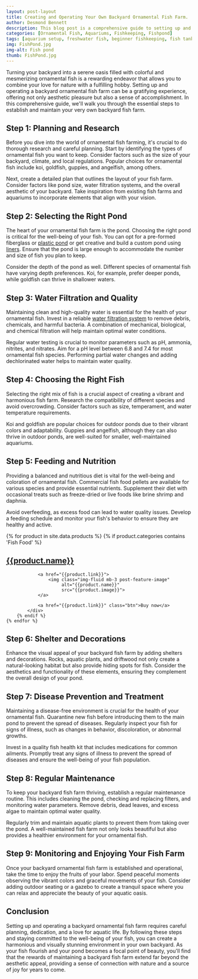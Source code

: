 ```yaml
---
layout: post-layout
title: Creating and Operating Your Own Backyard Ornamental Fish Farm.
author: Desmond Bennett
description: This blog post is a comprehensive guide to setting up and operating an ornamental (pet) fish farm in your backyard. Enjoy!
categories: [Ornamental Fish, Aquariums, Fishkeeping, Fishpond]
tags: [aquarium setup, freshwater fish, beginner fishkeeping, fish tank guide]
img: FishPond.jpg
img-alt: Fish pond
thumb: FishPond.jpg
---
```


Turning your backyard into a serene oasis filled with colorful and mesmerizing 
ornamental fish is a rewarding endeavor that allows you to combine your love 
for nature with a fulfilling hobby. Setting up and operating a backyard 
ornamental fish farm can be a gratifying experience, offering not only 
aesthetic pleasure but also a sense of accomplishment. In this comprehensive 
guide, we'll walk you through the essential steps to establish and maintain your 
very own backyard fish farm.

<!--more-->

## Step 1: Planning and Research

Before you dive into the world of ornamental fish farming, it's crucial to 
do thorough research and careful planning. Start by identifying the types 
of ornamental fish you want to keep. Consider factors such as the size of 
your backyard, climate, and local regulations. Popular choices for ornamental 
fish include koi, goldfish, guppies, and angelfish, among others.

Next, create a detailed plan that outlines the layout of your fish farm. 
Consider factors like pond size, water filtration systems, and the overall 
aesthetic of your backyard. Take inspiration from existing fish farms and 
aquariums to incorporate elements that align with your vision.


## Step 2: Selecting the Right Pond

The heart of your ornamental fish farm is the pond. Choosing the right pond is 
critical for the well-being of your fish. You can opt for a pre-formed 
fiberglass or <a href="https://amzn.to/3FXGmlZ" target="_blank">plastic pond</a> 
or get creative and build a custom pond using 
<a href="https://s.click.aliexpress.com/e/_EGPTV9f" target="_blank">liners</a>. 
Ensure that the pond is large enough to accommodate the number and size of fish 
you plan to keep.

Consider the depth of the pond as well. Different species of ornamental fish 
have varying depth preferences. Koi, for example, prefer deeper ponds, while 
goldfish can thrive in shallower waters.

## Step 3: Water Filtration and Quality

Maintaining clean and high-quality water is essential for the health of your 
ornamental fish. Invest in a reliable 
<a href="https://s.click.aliexpress.com/e/_EG1iOS9" target="_blank">water filtration system</a> 
to remove debris, chemicals, and harmful bacteria. A combination of mechanical, 
biological, and chemical filtration will help maintain optimal water conditions.

Regular water testing is crucial to monitor parameters such as pH, ammonia, 
nitrites, and nitrates. Aim for a pH level between 6.8 and 7.4 for most 
ornamental fish species. Performing partial water changes and adding dechlorinated 
water helps to maintain water quality.


## Step 4: Choosing the Right Fish

Selecting the right mix of fish is a crucial aspect of creating a vibrant and 
harmonious fish farm. Research the compatibility of different species and avoid 
overcrowding. Consider factors such as size, temperament, and water temperature 
requirements.

Koi and goldfish are popular choices for outdoor ponds due to their vibrant 
colors and adaptability. Guppies and angelfish, although they can also thrive 
in outdoor ponds, are well-suited for smaller, well-maintained aquariums.

## Step 5: Feeding and Nutrition

Providing a balanced and nutritious diet is vital for the well-being and 
coloration of ornamental fish. Commercial fish food pellets are available 
for various species and provide essential nutrients. Supplement their diet 
with occasional treats such as freeze-dried or live foods like brine shrimp 
and daphnia.

Avoid overfeeding, as excess food can lead to water quality issues. 
Develop a feeding schedule and monitor your fish's behavior to ensure they are 
healthy and active.

<div class="products">
    {% for product in site.data.products %}    
        {% if product.categories contains 'Fish Food' %}
            <div class="centred">
                <h2 class="title">
                    <a href="{{product.link}}">{{product.name}}</a>
                </h2>

                <a href="{{product.link}}">
                    <img class="img-fluid mb-3 post-feature-image" 
                         alt="{{product.name}}"
                         src="{{product.image}}">
                </a>

                <a href="{{product.link}}" class="btn">Buy now</a>
            </div>
        {% endif %}    
    {% endfor %}                
</div>

## Step 6: Shelter and Decorations

Enhance the visual appeal of your backyard fish farm by adding shelters and 
decorations. Rocks, aquatic plants, and driftwood not only create a 
natural-looking habitat but also provide hiding spots for fish. Consider the 
aesthetics and functionality of these elements, ensuring they complement the 
overall design of your pond.

## Step 7: Disease Prevention and Treatment

Maintaining a disease-free environment is crucial for the health of your 
ornamental fish. Quarantine new fish before introducing them to the main pond 
to prevent the spread of diseases. Regularly inspect your fish for signs of 
illness, such as changes in behavior, discoloration, or abnormal growths.

Invest in a quality fish health kit that includes medications for common ailments. 
Promptly treat any signs of illness to prevent the spread of diseases and ensure 
the well-being of your fish population.


## Step 8: Regular Maintenance

To keep your backyard fish farm thriving, establish a regular maintenance 
routine. This includes cleaning the pond, checking and replacing filters, and 
monitoring water parameters. Remove debris, dead leaves, and excess algae to 
maintain optimal water quality.

Regularly trim and maintain aquatic plants to prevent them from taking over 
the pond. A well-maintained fish farm not only looks beautiful but also provides 
a healthier environment for your ornamental fish.

## Step 9: Monitoring and Enjoying Your Fish Farm

Once your backyard ornamental fish farm is established and operational, 
take the time to enjoy the fruits of your labor. Spend peaceful moments 
observing the vibrant colors and graceful movements of your fish. Consider 
adding outdoor seating or a gazebo to create a tranquil space where you can 
relax and appreciate the beauty of your aquatic oasis.


## Conclusion

Setting up and operating a backyard ornamental fish farm requires careful 
planning, dedication, and a love for aquatic life. By following these steps 
and staying committed to the well-being of your fish, you can create a 
harmonious and visually stunning environment in your own backyard. As your 
fish flourish and your pond becomes a focal point of beauty, you'll find that 
the rewards of maintaining a backyard fish farm extend far beyond the aesthetic 
appeal, providing a sense of connection with nature and a source of joy for years to come.
